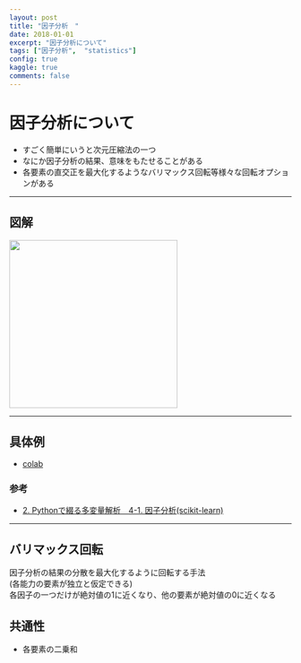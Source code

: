 ```yaml
---
layout: post
title: "因子分析　"
date: 2018-01-01
excerpt: "因子分析について"
tags: ["因子分析",  "statistics"]
config: true
kaggle: true
comments: false
---
```


# 因子分析について
 - すごく簡単にいうと次元圧縮法の一つ
 - なにか因子分析の結果、意味をもたせることがある
 - 各要素の直交正を最大化するようなバリマックス回転等様々な回転オプションがある

---

## 図解

<div>
  <img style="align: center !important; width: 300px !important;" src="https://user-images.githubusercontent.com/4949982/132630005-665c70b3-ed3d-45e8-b89e-23d2806b059d.png">
</div>

---

## 具体例
 - [colab](https://colab.research.google.com/drive/1b6VmQ1V1BUk9f46tLCc-oOlYPtOfiRM4?usp=sharing)

### 参考
 - [2. Pythonで綴る多変量解析　4-1. 因子分析(scikit-learn)](https://qiita.com/y_itoh/items/227cb33317ceb09199c2)

---

## バリマックス回転
因子分析の結果の分散を最大化するように回転する手法  
(各能力の要素が独立と仮定できる)  
各因子の一つだけが絶対値の1に近くなり、他の要素が絶対値の0に近くなる

## 共通性
 - 各要素の二乗和
